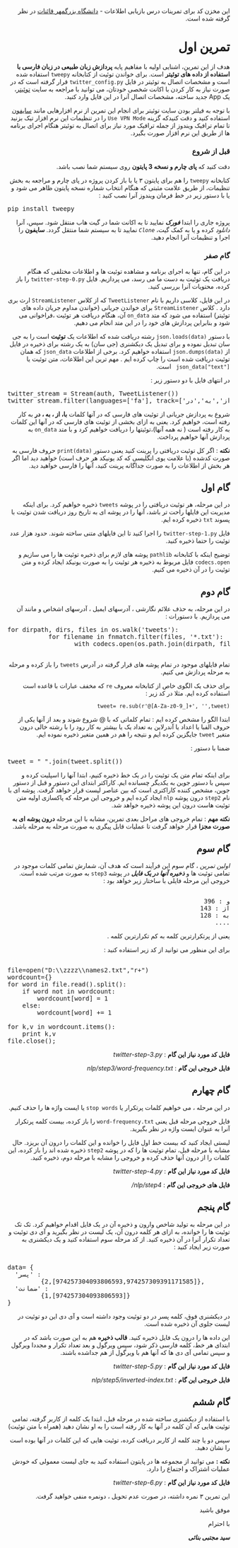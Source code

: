 <div dir=rtl>
 
این مخزن کد برای تمرینات درس بازیابی اطلاعات - [دانشگاه بزرگمهر قائنات](http://buqaen.ac.ir) در نظر گرفته شده است.
# تمرین اول
هدف از این تمرین، اشنایی اولیه با مفاهیم پایه **پردازش زبان طبیعی در زبان فارسی با استفاده از داده های توئیتر** است. 
 برای خواندن توئیت از کتابخانه `tweepy` استفاده شده است و مشخصات اتصال به توئیتر در فایل `twitter_config.py` قرار گرفته است که در صورت نیاز به کار کردن با اکانت شخصی خودتان، می توانید با مراجعه به سایت [توئیتر](https://apps.twitter.com)، یک App جدید ساخته، مشخصات اتصال آنرا در این فایل وارد کنید.
 
با توجه به فیلتر بودن سایت توئیتر برای انجام این تمرین از نرم افزارهایی مانند [سایفون](https://s3.amazonaws.com/0ubz-2q11-gi9y/fa.html#rtl) استفاده کنید و دقت کنیدکه گزینه `Use VPN Mode` را در تنظیمات این نرم افزار تیک بزنید تا تمام ترافیک ویندوز از جمله ترافیک مورد نیاز برای اتصال به توئیتر هنگام اجرای برنامه ها از طریق این نرم افزار صورت بگیرد.

### قبل از شروع
دقت کنید که **پای چارم و نسخه 3 پایتون** روی سیستم شما نصب باشد.

کتابخانه `tweepy` را هم برای پایتون ۳ یا با باز کردن پروژه در پای چارم و مراجعه به بخش تنظیمات، از طریق علامت مثبتی که هنگام انتخاب شماره نسخه پایتون ظاهر می شود و یا با دستور زیر در خط فرمان ویندوز آنرا نصب کنید : 
<pre dir=ltr>
pip install tweepy
</pre>

پروژه جاری را ابتدا ***فورک*** نمایید تا به اکانت شما در گیت هاب منتقل شود. سپس، آنرا *دانلود* کرده و یا به کمک گیت، *`Clone`* نمایید تا به سیستم شما منتقل گردد.
**سایفون** را اجرا و تنظیمات آنرا انجام دهید. 

### گام صفر
در این گام، تنها به اجرای برنامه و مشاهده توئیت ها و اطلاعات مختلفی که هنگام دریافت یک توئیت به دست ما می رسد، می پردازیم. 
فایل `twitter-step-0.py` را باز کرده، محتویات آنرا بررسی کنید.  

در این فایل، کلاسی داریم با نام `TweetListener` که از کلاس `StreamListener` ارث بری دارد . کلاس `StreamListener` برای خواندن جریانی (خواندن مداوم جریان داده های توئیتر) استفاده می شود که متد  `on_data` آن، هنگام دریافت هر توئیت ،فراخوانی می شود و بنابراین پردازش های خود را در این متد انجام می دهیم. 

با دستور `json.loads(data)` 
 رشته دریافت شده که اطلاعات یک **توئیت** است را به جی سان تبدیل نموده و برای تبدیل یک دیکشنری (جی سان) به یک رشته برای ذخیره در فایل از `json.dumps(data)`   استفاده خواهیم کرد.
برخی از اطلاعات `json_data` که همان توئیت دریافت شده است را چاپ کرده ایم . مهم ترین این اطلاعات، متن توئیت یا
  `json_data["text"] `  است. 
  
در انتهای فایل با دو دستور زیر : 

<pre dir=ltr>
twitter_stream = Stream(auth, TweetListener()) 
twitter_stream.filter(languages=['fa'], track=['با' , 'از','به','در'])
</pre> 

شروع به پردازش جریانی از توئیت های فارسی که در آنها کلمات **با، از ، به ، در** به کار رفته است، خواهیم کرد. یعنی به ازای بخشی از توئیت های فارسی که در آنها این کلمات به کار رفته است ( نه همه آنها)،توئیتها را دریافت خواهیم کرد و با متد `on_data` به پردازش آنها خواهیم پرداخت.

**نکته** : اگر کل توئیت دریافتی را پرینت کنید یعنی دستور `print(data)` حروف فارسی به صورت کدشده (با علامت یوی انگلیسی که کد یونیکد هر حرف است) خواهید دید اما اگر هر بخش از اطلاعات را به صورت جداگانه پرینت کنید، آنها را فارسی خواهید دید. 
     
## گام اول
 در این مرحله، هر توئیت دریافتی را در پوشه `tweets` ذخیره خواهیم کرد. برای اینکه مدیریت این فایلها راحت تر باشد، آنها را در پوشه ای به تاریخ روز دریافت شدن توئیت با پسوند `txt` ذخیره کرده ایم. 
 
فایل `twitter-step-1.py` را اجرا کنید تا این فایلهای متنی ساخته شوند. حدود هزار عدد توئیت را حتما ذخیره کنید.

توضیح اینکه با کتابخانه `pathlib` پوشه های لازم برای ذخیره توئیت ها را می سازیم و `codecs.open` فایل مربوط به ذخیره هر توئیت را به صورت یونیکد ایجاد کرده و متن توئیت را در آن ذخیره می کنیم. 


## گام دوم 
در این مرحله، به حذف علائم نگارشی ، آدرسهای ایمیل ، آدرسهای اشخاص و مانند آن می پردازیم.
با دستورات : 
<pre dir=ltr>
for dirpath, dirs, files in os.walk('tweets'):    
           for filename in fnmatch.filter(files, '*.txt'):        
                  with codecs.open(os.path.join(dirpath, filename),'r',encoding="utf-8")as f:

</pre>
تمام فایلهای موجود در تمام پوشه های قرار گرفته در آدرس  `tweets` را باز کرده و مرحله به مرحله پردازش می کنیم. 

برای حذف یک الگوی خاص از کتابخانه معروف  `re` که مخفف عبارات با قاعده است استفاده کرده ایم. مثلا در کد زیر : 

`tweet= re.sub(r'@[A-Za-z0-9_]+', '',tweet)`

 ابتدا الگو  را مشخص کرده ایم : تمام کلماتی که با  @  شروع شوند و بعد از آنها یکی از حروف الفبا یا اعداد یا آندرلاین به تعداد یک یا بیشتر به کار رود را با رشته خالی درون متغیر `tweet`  جایگزین کرده ایم و نتیجه را هم در همین متغیر ذخیره نموده ایم.
 
 ضمنا با دستور : 
<pre dir=ltr>
tweet = " ".join(tweet.split())
</pre>


 برای اینکه تمام متن یک توئیت را در یک خط ذخیره کنیم، ابتدا آنها را اسپلیت کرده و سپس با دستور جوین به یکدیگر چسبانده ایم. کاراکتر ابتدای این دستور و قبل از دستور جوین، مشخص کننده کاراکتری است که بین عناصر لیست قرار خواهد گرفت. 
 پوشه ای با نام  `step2` درون پوشه  `nlp` ایجاد کرده ایم و خروجی این مرحله که پاکسازی اولیه متن توئیت هاست درون این پوشه ذخیره خواهد شد.
 
**نکته مهم** : 
تمام خروجی های مراحل بعدی تمرین، مشابه با این مرحله **درون پوشه ای به صورت مجزا** قرار خواهد گرفت تا عملیات قابل پیگری به صورت مرحله به مرحله باشد. 
 
## گام سوم
*اولین تمرین* ، گام سوم این فرآیند است که هدف آن، شمارش تمامی کلمات موجود در تمامی توئیت ها و ***ذخیره آنها در یک فایل*** در پوشه `step3` به صورت مرتب شده است. خروجی این مرحله فایلی با ساختار زیر خواهد بود : 

<pre dir=rtl>

و : 396
از : 143
به : 128
....
</pre>

یعنی از پرتکرارترین کلمه به کم تکرارترین کلمه .

برای این منظور می توانید از کد زیر استفاده کنید :

<pre dir=ltr>

file=open("D:\\zzzz\\names2.txt","r+")
wordcount={}
for word in file.read().split():
    if word not in wordcount:
        wordcount[word] = 1
    else:
        wordcount[word] += 1

for k,v in wordcount.items():
    print k,v
file.close();
</pre>
**فایل کد مورد نیاز این گام** : *twitter-step-3.py*

**فایل خروجی این گام** : *nlp/step3/word-frequency.txt*

## گام چهارم 
در این مرحله ، می خواهیم کلمات پرتکرار یا  `stop words` یا ایست واژه ها را حذف کنیم. 

فایل خروجی مرحله قبل یعنی `word-frequency.txt` را باز کرده، بیست کلمه پرتکرار آنرا به عنوان ایست واژه در نظر بگیرید. 

لیستی ایجاد کنید که بیست خط اول فایل را خوانده و این کلمات را درون آن بریزد. حال مشابه با مرحله قبل، تمام توئیت ها را که در پوشه `step2` ذخیره شده اند را باز کرده، این کلمات را از درون آنها حذف کرده و خروجی را مشابه با مرحله دوم، ذخیره کنید.

**فایل کد مورد نیاز این گام** : *twitter-step-4.py*

**فایل های خروجی این گام** : *nlp/step4/*

## گام پنجم  

در این مرحله به تولید شاخص وارون و ذخیره آن در یک فایل اقدام خواهیم کرد.
تک تک توئیت ها را خوانده، به ازای هر کلمه درون آن، یک لیست در نظر بگیرید و آی دی توئیت و تعداد تکرار آنرا در آن ذخیره کنید. از کد مرحله سوم استفاده کنید و یک دیکشنری به صورت زیر ایجاد کنید : 

<pre dir=ltr>

data= {
  'پسر' : 
         {2,[974257304093806593,974257309391171585]},
  'ضمانت' :
         {1,[974257304093806593]}
}
</pre>

در دیکشنری فوق، کلمه پسر در دو توئیت وجود داشته است و آی دی این دو توئیت در لیست جلوی آن ذخیره شده است.

این داده ها را درون یک فایل ذخیره کنید.
**قالب ذخیره** هم به این صورت باشد که در ابتدای هر خط، کلمه فارسی ذکر شود، سپس ویرگول و بعد تعداد تکرار و مجددا ویرگول و سپس تمامی آی دی ها که آنها هم با ویرگول از هم جداشده باشند.

**فایل کد مورد نیاز این گام** : *twitter-step-5.py*

**فایل  خروجی این گام** : *nlp/step5/inverted-index.txt*

## گام ششم
با استفاده از دیکشنری ساخته شده در مرحله قبل، ابتدا یک کلمه از کاربر گرفته، تمامی توئیت هایی که آن کلمه در آنها به کار رفته است را به او نشان دهید (همراه با متن توئیت)

سپس دو یا چند کلمه از کاربر دریافت کرده، توئیت هایی که این کلمات در آنها بوده است را نشان دهید.

**نکته :** می توانید از مجموعه ها در پایتون استفاده کنید به جای لیست معمولی که خودش عملیات اشتراک و اجتماع را دارد.

**فایل کد مورد نیاز این گام** : *twitter-step-6.py*

این تمرین ۳ نمره داشته، در صورت عدم تحویل ، دونمره منفی خواهید گرفت.

موفق باشید 

با احترام

***سید مجتبی بنائی***

</div>
